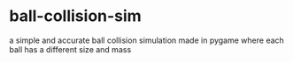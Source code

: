 # ball-collision-sim
a simple and accurate ball collision simulation made in pygame where each ball has a different size and mass
